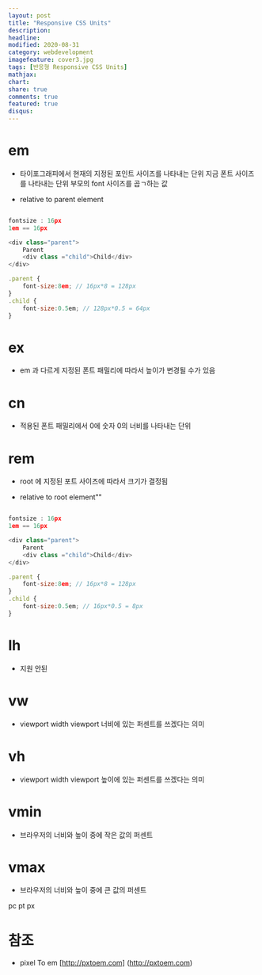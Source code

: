 ```yaml
---
layout: post
title: "Responsive CSS Units"
description: 
headline: 
modified: 2020-08-31
category: webdevelopment
imagefeature: cover3.jpg
tags: [반응형 Responsive CSS Units]
mathjax: 
chart: 
share: true
comments: true
featured: true
disqus:
---
```


# em
- 타이포그래피에서 현재의 지정된 포인트 사이즈를 나타내는 단위
지금 폰트 사이즈를 나타내는 단위
부모의 font 사이즈를 곱ㄱ하는 값

- relative to parent element

```JavaScript

fontsize : 16px
1em == 16px

<div class="parent">
    Parent
    <div class ="child">Child</div>
</div>

.parent {
    font-size:8em; // 16px*8 = 128px
}
.child {
    font-size:0.5em; // 128px*0.5 = 64px
}
```

# ex
- em 과 다르게 지정된 폰트 패밀리에 따라서 높이가 변경될 수가 있음

# cn
- 적용된 폰트 패밀리에서 0에 숫자 0의 너비를 나타내는 단위

# rem
- root 에 지정된 포트 사이즈에 따라서 크기가 결정됨

- relative to root element""

```JavaScript

fontsize : 16px
1em == 16px

<div class="parent">
    Parent
    <div class ="child">Child</div>
</div>

.parent {
    font-size:8em; // 16px*8 = 128px
}
.child {
    font-size:0.5em; // 16px*0.5 = 8px
}
```

# lh
- 지원 안된

# vw
- viewport width viewport 너비에 있는 퍼센트를 쓰겠다는 의미

# vh
- viewport width viewport 높이에 있는 퍼센트를 쓰겠다는 의미

# vmin
- 브라우저의 너비와 높이 중에 작은 값의 퍼센트

# vmax
- 브라우저의 너비와 높이 중에 큰 값의 퍼센트


pc
pt
px


# 참조
- pixel To em
[http://pxtoem.com] (http://pxtoem.com)